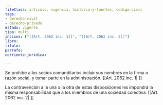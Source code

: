 ```yaml
---
fileClass: articulo, vigencia, historia-y-fuentes, codigo-civil
tags:
- derecho-civil
- derecho-privado
estado: vigente
tipo: multi
incisos: ["[[Art. 2062 inc. 1]]", "[[Art. 2062 inc. 2]]"]
libro:
titulo:
parrafo:
corriente-juridica:

---
```

Se prohíbe a los socios comanditarios incluir sus nombres en la firma o razón social, y tomar parte en la administración. [[Art. 2062 inc. 1| ]]

La contravención a la una o la otra de estas disposiciones les impondrá la misma responsabilidad que a los miembros de una sociedad colectiva. [[Art. 2062 inc. 2| ]]